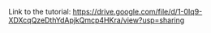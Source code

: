 Link to the tutorial: https://drive.google.com/file/d/1-0Iq9-XDXcqQzeDthYdApjkQmcp4HKra/view?usp=sharing
